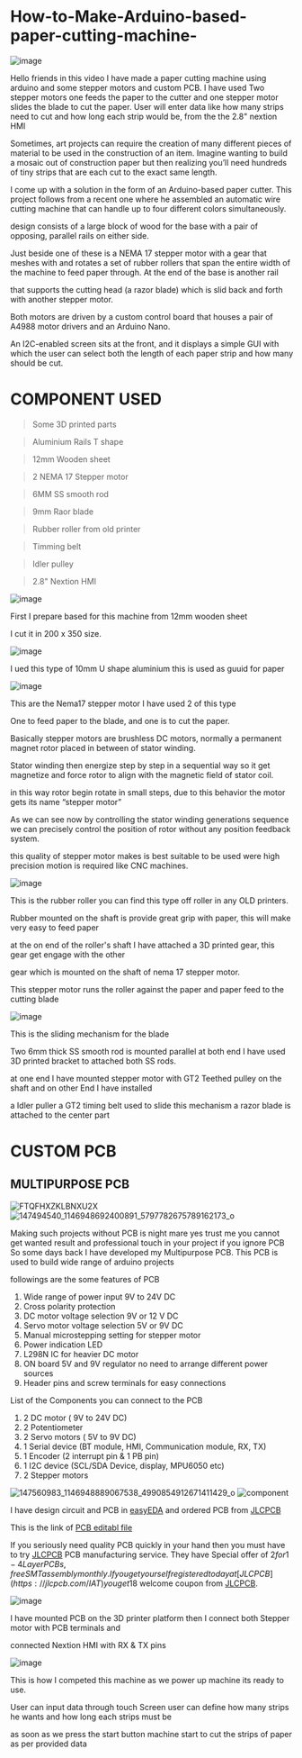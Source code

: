 # How-to-Make-Arduino-based-paper-cutting-machine-

![image](https://user-images.githubusercontent.com/19898602/129760038-186abd8b-ff03-4f1e-aa4d-e358c5df0f6a.png)

Hello friends in this video I have made a paper cutting machine using arduino and some stepper motors and custom PCB.
I have used Two stepper motors one feeds the paper to the cutter and one stepper motor slides the blade to cut the paper.
User will enter data like how many strips need to cut and how long each strip would be, from the the 2.8" nextion HMI 

Sometimes, art projects can require the creation of many different pieces of material to be used in the construction of an item. Imagine wanting to build a mosaic out of construction paper but then realizing you’ll need hundreds of tiny strips that are each cut to the exact same length. 

I come up with a solution in the form of an Arduino-based paper cutter. This project follows from a recent one where he assembled an automatic wire cutting machine that can handle up to four different colors simultaneously. 

design consists of a large block of wood for the base with a pair of opposing, parallel rails on either side. 

Just beside one of these is a NEMA 17 stepper motor with a gear that meshes with and rotates a set of rubber rollers that span the entire width of the machine to feed paper through. At the end of the base is another rail 

that supports the cutting head (a razor blade) which is slid back and forth with another stepper motor. 



Both motors are driven by a custom control board that houses a pair of A4988 motor drivers and an Arduino Nano. 

An I2C-enabled screen sits at the front, and it displays a simple GUI with which the user can select both the length of each paper strip and how many should be cut.


# COMPONENT USED

> Some 3D printed parts

> Aluminium Rails T shape

> 12mm Wooden sheet

> 2 NEMA 17 Stepper motor

> 6MM SS smooth rod

> 9mm Raor blade

> Rubber roller from old printer

> Timming belt

> Idler pulley 

> 2.8" Nextion HMI

![image](https://user-images.githubusercontent.com/19898602/129761510-775b9946-3255-407e-ab40-01c3c8918d09.png)


First I prepare based for this machine from 12mm wooden sheet

I cut it in 200 x 350 size.

![image](https://user-images.githubusercontent.com/19898602/129761685-20c7de55-30d0-4c49-8cd9-e424487187e6.png)

I ued this type of 10mm U shape aluminium this is used as guuid for paper



![image](https://user-images.githubusercontent.com/19898602/129763213-555422e6-bebd-4974-9c64-b181a3281e27.png)

This are the Nema17 stepper motor I have used 2 of this type

One to feed paper to the blade, and one is to cut the paper.

Basically stepper motors are brushless DC motors, normally a permanent magnet rotor placed in between of stator winding.

Stator winding then energize step by step in a sequential way so it get magnetize and force rotor to align with the magnetic field of stator coil.

in this way rotor begin rotate in small steps, due to this behavior the motor gets its name “stepper motor”

As we can see now by controlling the stator winding generations sequence we can precisely control the position of rotor without any position feedback system.

this quality of stepper motor makes is best suitable to be used were high precision motion is required like CNC machines.




![image](https://user-images.githubusercontent.com/19898602/129763706-4aff0364-6079-411e-b36c-512594c6d832.png)


This is the rubber roller you can find this type off roller in any OLD printers.

Rubber mounted on the shaft is provide great grip with paper, this will make very easy to feed paper

at the on end of the roller's shaft I have attached a 3D printed gear, this gear get engage with the other

gear which is mounted on the shaft of nema 17 stepper motor.

This stepper motor runs the roller against the paper and paper feed to the cutting blade


![image](https://user-images.githubusercontent.com/19898602/129764325-111a154c-5734-42b0-88c0-475a255dc875.png)

This is the sliding mechanism for the blade

Two 6mm thick SS smooth rod is mounted parallel at both end I have used 3D printed bracket to attached both SS rods.

at one end I have mounted stepper motor with GT2 Teethed pulley on the shaft and on other End I have installed

a Idler puller a GT2 timing belt used to slide this mechanism a razor blade is attached to the center part


# CUSTOM PCB
## MULTIPURPOSE PCB ##
![FTQFHXZKLBNXU2X](https://user-images.githubusercontent.com/19898602/122632825-db9b8e80-d0f2-11eb-8281-3239f1275adc.jpg)
![147494540_1146948692400891_5797782675789162173_o](https://user-images.githubusercontent.com/19898602/122632834-ee15c800-d0f2-11eb-9385-0bcb4b05119a.jpg)

Making such projects without PCB is night mare yes trust me
you cannot get wanted result and professional touch in your project if you ignore PCB
So some days back I have developed my Multipurpose PCB.
This PCB is used to build wide range of arduino projects 

followings are the some features of PCB

1. Wide range of power input 9V to 24V DC
2. Cross polarity protection
3. DC motor voltage selection 9V or 12 V DC
4. Servo motor voltage selection 5V or 9V DC
5. Manual microstepping setting for stepper motor
6. Power indication LED
7. L298N IC for heavier DC motor
8. ON board 5V and 9V regulator no need to arrange different power sources
9. Header pins and screw terminals for easy connections

List of the Components you can connect to the PCB

1. 2 DC motor ( 9V to 24V DC)
2. 2 Potentiometer
3. 2 Servo motors ( 5V to 9V DC)
4. 1 Serial device (BT module, HMI, Communication module, RX, TX)
5. 1 Encoder (2 interrupt pin & 1 PB pin)
6. 1 I2C device (SCL/SDA Device, display, MPU6050 etc)
7. 2 Stepper motors

![147560983_1146948889067538_4990854912671411429_o](https://user-images.githubusercontent.com/19898602/122632848-fff76b00-d0f2-11eb-955e-207472be636d.jpg)
![component](https://user-images.githubusercontent.com/19898602/122632849-01289800-d0f3-11eb-970a-53fc1b6e0b58.jpg)


I have design circuit and PCB in [easyEDA](https://easyeda.com/) and ordered PCB from [JLCPCB](https://jlcpcb.com/IAT )

This is the link of [PCB editabl file](https://oshwlab.com/sharmaz747/multipurpose-pcb)

If you seriously need quality PCB quickly in your hand then you must have to try [JLCPCB](https://jlcpcb.com/IAT ) PCB manufacturing service.
They have Special offer of $2 for 1-4 Layer PCBs, free SMT assembly monthly.
If you get yourself registered today at [JLCPCB](https://jlcpcb.com/IAT ) you get 18$ welcome coupon from [JLCPCB](https://jlcpcb.com/IAT ).




![image](https://user-images.githubusercontent.com/19898602/129765370-0a4b8d6d-65e9-4c3c-8b34-2a20dfe90d89.png)

I have mounted PCB on the 3D printer platform then I connect both Stepper motor with PCB terminals and

connected Nextion HMI with RX & TX pins


![image](https://user-images.githubusercontent.com/19898602/129765650-dc6b973f-ef71-4a4d-8a71-5ca9b2a4a601.png)

This is how I competed this machine as we power up machine its ready to use.

User can input data through touch Screen user can define how many strips he wants and how long each strips must be 

as soon as we press the start button machine start to cut the strips of paper as per provided data












